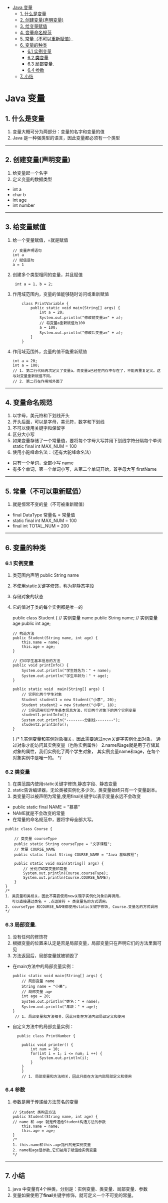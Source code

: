  * [Java 变量](#java-变量)
      * [1. 什么是变量](#1-什么是变量)
      * [2. 创建变量(声明变量)](#2-创建变量声明变量)
      * [3. 给变量赋值](#3-给变量赋值)
      * [4. 变量命名规范](#4-变量命名规范)
      * [5. 常量（不可以重新赋值）](#5-常量不可以重新赋值)
      * [6. 变量的种类](#6-变量的种类)
         * [6.1 实例变量](#61-实例变量)
         * [6.2 类变量](#62-类变量)
         * [6.3 局部变量.](#63-局部变量)
         * [6.4 参数](#64-参数)
      * [7. 小结](#7-小结)

# Java 变量

## 1. 什么是变量
 1. 变量大概可分为两部分：变量的名字和变量的值  
 2. Java 是一种强类型的语言，因此变量都必须有一个类型  
 
 
 

---
## 2. 创建变量(声明变量)
 1. 给变量起一个名字
 2. 定义变量的数据类型
   + int a
   + char b
   + int age 
   + int number


---
## 3. 给变量赋值
 1. 给一个变量赋值，=就是赋值  

        // 变量声明语句
        int a
        // 赋值语句
        a = 1

 2. 创建多个类型相同的变量，并且赋值
 
         int a = 1, b = 2;
         
 3. 作用域范围内，变量的值能够随时访问或重新赋值  
 
            class PrintVariable {
                public static void main(String[] args) {
                    int a = 20;
                    System.out.println("修改前变量a=" + a);
                    // 将变量a重新赋值为100
                    a = 100;
                    System.out.println("修改后变量a=" + a);
                }
            }
            
 4. 作用域范围外，变量的值不能重新赋值  
 
        int a = 20;
        int a = 100;
        // 1. 第二行代码再次定义了变量a，而变量a已经在内存中存在了，不能再重复定义。这与对变量重新赋值不同。
        // 2. 第二行在作用域外面了
        

---
## 4. 变量命名规范
 1. 以字母，美元符和下划线开头  
 2. 开头后面，可以是字母，美元符，数字和下划线  
 3. 不可以使用关键字和保留字  
 4. 区分大小写 
 5. 如果变量存储了一个常量值，要将每个字母大写并用下划线字符分隔每个单词  static final int MAX_NUM = 100    
 6. 使用小驼峰命名法：（还有大驼峰命名法）
   + 只有一个单词，全部小写  name  
   + 有多个单词，第一个单词小写，从第二个单词开始，首字母大写  firstName  
   
   ---
   
## 5. 常量（不可以重新赋值）
 1. 就是恒常不变的量（不可被重新赋值）  
  + final DataType 常量名 = 常量值  
  + static final int MAX_NUM = 100  
  + final int TOTAL_NUM = 200  
  

---
## 6. 变量的种类
### 6.1 实例变量
 1. 类范围内声明  public String name   
 2. 不使用static关键字修饰，称为非静态字段  
 3. 存储对象的状态  
 4. 它的值对于类的每个实例都是唯一的
 
 
    public class Student {
        // 实例变量 name
        public String name;
        // 实例变量 age
        public int age;
    
        // 构造方法
        public Student(String name, int age) {
            this.name = name;
            this.age = age;
        }
    
        // 打印学生基本信息的方法
        public void printInfo() {
            System.out.println("学生姓名为：" + name);
            System.out.println("学生年龄为：" + age);
        }
    
        public static void  main(String[] args) {
            // 实例化两个学生对象
            Student student1 = new Student("小慕", 20);
            Student student2 = new Student("小李", 18);
            // 分别调用打印学生基本信息方法，打印两个对象下的两个实例变量
            student1.printInfo();
            System.out.println("--------分割线--------");
            student2.printInfo();
        }
    }
    /*
    1.实例变量和实例对象相关，因此需要通过new关键字实例化出对象，
      通过对象才能访问其实例变量（也称实例属性）
    2.name和age就是用于存储其对象的属性，我们实例化了两个学生对象，
      其实例变量name和age，在每个对象实例中是唯一的。
    */
    
### 6.2 类变量
 1. 在类范围内使用static关键字修饰,静态字段、静态变量  
 2. static告诉编译器，无论类被实例化多少次，类变量始终只有一个变量副本。
 3. 类变量可以被声明为常量,使用final关键字以表示变量永远不会改变
   + public static final NAME = "慕慕"
   + NAME就是不会改变的常量
   + 在常量的命名规范中，要将字母全部大写。

    public class Course {
      
        // 类变量 courseType
        public static String courseType = "文字课程";
        // 常量 COURSE_NAME
        public static final String COURSE_NAME = "Java 基础教程";
        
        public static void main(String[] args) {
            // 分别打印类变量和常量
            System.out.println(Course.courseType);
            System.out.println(Course.COURSE_NAME);
        }
    }
    /*
    1. 类变量和类相关，因此不需要使用new关键字实例化对象后再调用，
       可以直接通过类名 + .点运算符 + 类变量名的方式调用。  
    2. courseType 和COURSE_NAME都使用static关键字修饰, Course.变量名的方式调用
    */
    
### 6.3 局部变量.
 1. 没有任何的修饰符
 2. 根据变量的位置来认定是否是局部变量，局部变量只在声明它们的方法里面可见
 3. 方法返回后，局部变量就被销毁了   
  
  + 在main方法中的局部变量实例：
  
        public static void main(String[] args) {
            // 局部变量 name
            String name = "小慕";
            // 局部变量 age
            int age = 20;    	
            System.out.println("姓名：" + name);
            System.out.println("年龄：" + age);
        }
         // 1. 局部变量和方法相关，因此只能在方法内部局部定义和使用
         
  + 自定义方法中的局部变量实例：
  
  
          public class PrintNumber {
          
            public void printer() {
                int num = 10;
                for(int i = 1; i <= num; i ++) {
                    System.out.println(i);
                }
            }
            }
            // 1. 局部变量和方法相关，因此只能在方法内部局部定义和使用

### 6.4 参数
 1. 参数是用于传递给方法签名的变量  
 
        // Student 类构造方法
        public Student(String name, int age) {  
        // name 和 age 就是传递给Student构造方法的参数
            this.name = name;
            this.age = age;
        }
        /*
        1. this.name和this.age指代的是实例变量
        2. name和age是参数,它们被用于赋值给实例变量
        */


---
## 7. 小结
 1. java 中变量有4个种类，分别是：实例变量、类变量、局部变量、参数  
 2. 变量如果使用了**final**关键字修饰，就可定义一个不可变的常量。  
 